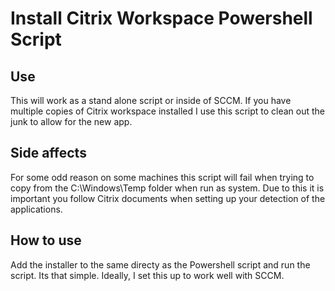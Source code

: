 # Install Citrix Workspace Powershell Script

## Use
This will work as a stand alone script or inside of SCCM.  If you have multiple copies of Citrix workspace installed I use this script to clean out the junk to allow for the new app.

## Side affects
For some odd reason on some machines this script will fail when trying to copy from the C:\Windows\Temp folder when run as system.  Due to this it is important you follow Citrix documents when setting up your detection of the applications.

## How to use
Add the installer to the same directy as the Powershell script and run the script.  Its that simple.  Ideally, I set this up to work well with SCCM.

